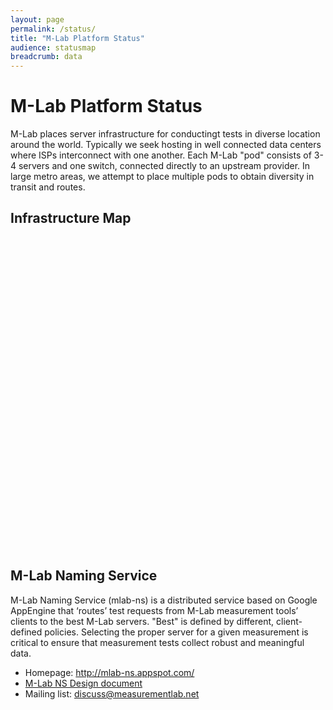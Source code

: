 ```yaml
---
layout: page
permalink: /status/
title: "M-Lab Platform Status"
audience: statusmap
breadcrumb: data
---
```


# M-Lab Platform Status

M-Lab places server infrastructure for conductingt tests in diverse location around the world. Typically we seek hosting in well connected data centers where ISPs interconnect with one another. Each M-Lab "pod" consists of 3-4 servers and one switch, connected directly to an upstream provider. In large metro areas, we attempt to place multiple pods to obtain diversity in transit and routes.

## Infrastructure Map
<p>
<div id="map" class="map leaflet-container" style="height: 500px; width:100%; position:relative;"></div>
</p>
<script>
mapboxgl.accessToken = 'pk.eyJ1IjoibS1sYWIiLCJhIjoiY2p3eWtxOXZ4MDFkMzQ5cG95ODFhbWJieiJ9.9G1YGnkme4goR0Ly3kqovA';
var map = new mapboxgl.Map({
  container: 'map',
  style: 'mapbox://styles/mapbox/dark-v10',
  center: [12,25],
  zoom: 0.8
});

var url = '{{ site.baseurl }}/static/sitegeo.json';

map.on('load', function () {

  const tenG = ['==', ['get','uplink'], '10g'];
  const oneG = ['==', ['get','uplink'], '1g'];

  map.addSource("mlab-sites", {
    type: "geojson",
    data: url,
    cluster: true,
    clusterRadius: 10,
    clusterMaxZoom: 15,
    clusterProperties: {
      'oneG': ['+', ['case', oneG, 1, 0]],
      'tenG': ['+', ['case', tenG, 1, 0]],
    }
  });
  map.addLayer({
    "id": "clusters",
    "type": "circle",
    "source": "mlab-sites",
    "filter": ["has", "point_count"],
    "paint": {
      "circle-radius": [
        "step",
        ["get", "point_count"],
        5,
        2,
        10,
        6,
        15
      ],
      "circle-color": [
        "step",
          ["get","point_count"],
          "#fdffc2",
          2,
          "#c2ffc4",
          6,
          "#f7c2ff"
      ]}
  });
  map.addLayer({
    "id": "cluster-count",
    "type": "symbol",
    "source": "mlab-sites",
    "filter": ["has", "point_count"],
    "layout": {
      "text-field": "{point_count_abbreviated}",
      "text-font": ["DIN Offc Pro Medium",
        "Arial Unicode MS Bold"],
        "text-size": 12
    }
  });
  map.addLayer({
    "id": "unclustered-point",
    "type": "circle",
    "source": "mlab-sites",
    "filter": ["!", ["has", "point_count"]],
    "paint": {
      "circle-radius": 5,
      "circle-color": "#c2edff",
      "circle-stroke-width": 1,
      "circle-stroke-color": "#000"
    }
  });

  map.on('click','clusters', function(e) {
    var features = map.queryRenderedFeatures(e.point, { layers: ['clusters'] });
    var clusterId = features[0].properties.cluster_id;

    map.getSource('mlab-sites').getClusterExpansionZoom(clusterId, function (err, zoom) {
        if (err)
          return;

        map.easeTo({
          center: features[0].geometry.coordinates,
          zoom: zoom
        });
    });
  });

  map.on('click','unclustered-point', function(e) {
  });

  var clusterPopup = new mapboxgl.Popup({
    className: 'cluster-popup'
  });
  var pointPopup = new mapboxgl.Popup({
    className: 'point-popup'
  });

  map.on('mouseenter','clusters', function (e) {
    map.getCanvas().style.cursor = 'pointer';
    var features = map.queryRenderedFeatures(e.point, { layers: ['clusters'] });
    var clusterId = features[0].properties.cluster_id,
    point_count = features[0].properties.point_count,
    clusterSource = map.getSource('mlab-sites');
    clusterNodes = clusterSource.getClusterLeaves(clusterId, point_count, 0, function(err, aFeatures){
      var desc = "";
      for (c=0; c < aFeatures.length; c++) {
        desc += "<div class='pod-popup'><h4>"+aFeatures[c].properties.city+" - "+
          aFeatures[c].properties.name+" - "+aFeatures[c].properties.uplink+"</h4>"+
          aFeatures[c].properties.provider + " ("+aFeatures[c].properties.asn+")<br>"+
          "IPv4 Prefix: "+aFeatures[c].properties.ipv4_prefix;
        if (aFeatures[c].properties.ipv6_prefix != null) {
          desc += "<br>IPv6 Prefix: "+aFeatures[c].properties.ipv6_prefix;
        }
        desc += "</div>";
      }
      var coordinates = e.lngLat;
      while (Math.abs(e.lngLat.lng - coordinates[0]) > 180) {
        coordinates[0] += e.lngLat.lng > coordinates[0] ? 360 : -360;
      }
      clusterPopup.setLngLat(coordinates).setHTML(desc).addTo(map);
    });
  });
  map.on('mouseleave','clusters', function () {
    map.getCanvas().style.cursor = '';
    clusterPopup.remove();
  });
  map.on('mouseenter','unclustered-point', function (e) {
    map.getCanvas().style.cursor = 'pointer';
    var coordinates = e.features[0].geometry.coordinates.slice();
    var description = "<h4>" + e.features[0].properties.city + " - " +
      e.features[0].properties.name + " - "+ e.features[0].properties.uplink +"</h4>" +
      e.features[0].properties.provider + " ("+e.features[0].properties.asn + ")<br>" +
      "IPv4 Prefix: " + e.features[0].properties.ipv4_prefix;
      if (e.features[0].properties.ipv6_prefix != null ) {
        description += "<br>IPv6 Prefix: " + e.features[0].properties.ipv6_prefix;
      }

    while (Math.abs(e.lngLat.lng - coordinates[0]) > 180) {
      coordinates[0] += e.lngLat.lng > coordinates[0] ? 360 : -360;
    }
    pointPopup.setLngLat(coordinates).setHTML(description).addTo(map);
  });
  map.on('mouseleave','unclustered-point', function () {
    map.getCanvas().style.cursor = '';
    pointPopup.remove();
  });
});
</script>

## M-Lab Naming Service

M-Lab Naming Service (mlab-ns) is a distributed service based on Google AppEngine that ‘routes’ test requests from M-Lab measurement tools’ clients to the best M-Lab servers. "Best" is defined by different, client-defined policies. Selecting the proper server for a given measurement is critical to ensure that measurement tests collect robust and meaningful data.

- Homepage: <http://mlab-ns.appspot.com/>
- [M-Lab NS Design
  document](https://docs.google.com/a/google.com/document/d/1eJhS75EZHDLmC6exggStr_b1euiR24_MVBJc1L6eH2c/view)
- Mailing list:
  [discuss@measurementlab.net](https://groups.google.com/a/measurementlab.net/forum/#!forum/discuss)
